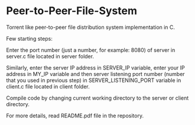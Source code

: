 # Peer-to-Peer-File-System
Torrent like peer-to-peer file distribution system implementation in C.

Few starting steps:

Enter the port number (just a number, for example: 8080) of server in server.c file located in server folder.

Similarly, enter the server IP address in SERVER_IP variable, enter your IP address in MY_IP variable and then server listening port number (number that you used in previous step) in SERVER_LISTENING_PORT variable in client.c file located in client folder.

Compile code by changing current working directory to the server or client directory.

For more details, read README.pdf file in the repository.
